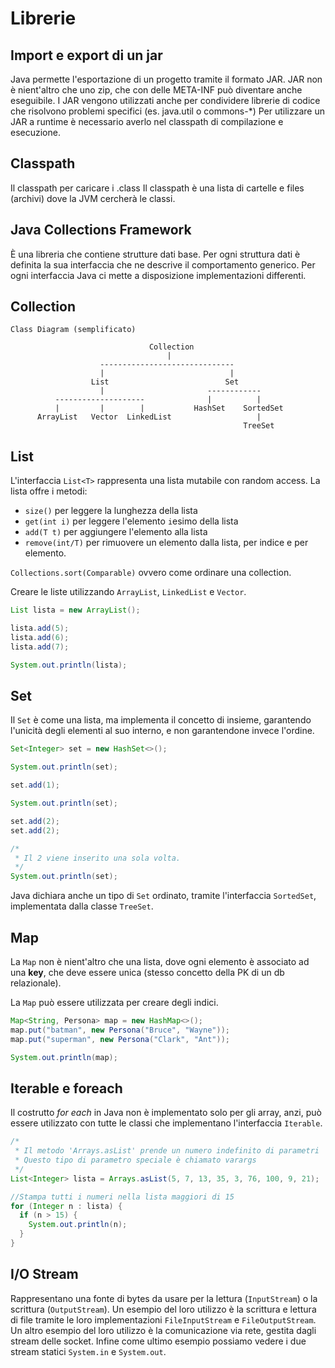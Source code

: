 Librerie
========
Import e export di un jar
-------------------------
Java permette l'esportazione di un progetto tramite il formato JAR.
JAR non è nient'altro che uno zip, che con delle META-INF può diventare anche eseguibile.
I JAR vengono utilizzati anche per condividere librerie di codice che risolvono problemi specifici (es. java.util o commons-\*)
Per utilizzare un JAR a runtime è necessario averlo nel classpath di compilazione e esecuzione.

Classpath
---------
Il classpath per caricare i .class
Il classpath è una lista di cartelle e files (archivi) dove la JVM cercherà le classi.

Java Collections Framework
----------------
È una libreria che contiene strutture dati base.
Per ogni struttura dati è definita la sua interfaccia che ne descrive il comportamento generico.
Per ogni interfaccia Java ci mette a disposizione implementazioni differenti.

Collection
----------

```
Class Diagram (semplificato)

                               Collection
                                   |
                    ------------------------------
                    |                            |
                  List                          Set
                    |                       ------------
          --------------------              |          |
          |         |        |           HashSet    SortedSet
      ArrayList   Vector  LinkedList                   |
                                                    TreeSet
```

List
----
L'interfaccia `List<T>` rappresenta una lista mutabile con random access.
La lista offre i metodi:
- `size()` per leggere la lunghezza della lista
- `get(int i)` per leggere l'elemento `i`esimo della lista
- `add(T t)` per aggiungere l'elemento alla lista
- `remove(int/T)` per rimuovere un elemento dalla lista, per indice e per elemento.

`Collections.sort(Comparable)` ovvero come ordinare una collection.

Creare le liste utilizzando `ArrayList`, `LinkedList` e `Vector`.

```java
List lista = new ArrayList();

lista.add(5);
lista.add(6);
lista.add(7);

System.out.println(lista);
```

Set
---
Il `Set` è come una lista, ma implementa il concetto di insieme, garantendo l'unicità degli elementi al suo interno, e non garantendone invece l'ordine.

```java
Set<Integer> set = new HashSet<>();

System.out.println(set);

set.add(1);

System.out.println(set);

set.add(2);
set.add(2);

/*
 * Il 2 viene inserito una sola volta.
 */
System.out.println(set);
```

Java dichiara anche un tipo di `Set` ordinato, tramite l'interfaccia `SortedSet`, implementata dalla classe `TreeSet`.

Map
---
La `Map` non è nient'altro che una lista, dove ogni elemento è associato ad una **key**, che deve essere unica (stesso concetto della PK di un db relazionale).

La `Map` può essere utilizzata per creare degli indici.

```java
Map<String, Persona> map = new HashMap<>();
map.put("batman", new Persona("Bruce", "Wayne"));
map.put("superman", new Persona("Clark", "Ant"));

System.out.println(map);
```

Iterable e foreach
------------------

Il costrutto *for each* in Java non è implementato solo per gli array, anzi, può essere utilizzato con tutte le classi che implementano l'interfaccia `Iterable`.

```java
/*
 * Il metodo 'Arrays.asList' prende un numero indefinito di parametri
 * Questo tipo di parametro speciale è chiamato varargs
 */
List<Integer> lista = Arrays.asList(5, 7, 13, 35, 3, 76, 100, 9, 21);

//Stampa tutti i numeri nella lista maggiori di 15
for (Integer n : lista) {
  if (n > 15) {
    System.out.println(n);
  }
}
```

I/O Stream
----------
Rappresentano una fonte di bytes da usare per la lettura (`InputStream`) o la scrittura (`OutputStream`).
Un esempio del loro utilizzo è la scrittura e lettura di file tramite le loro implementazioni `FileInputStream` e `FileOutputStream`.
Un altro esempio del loro utilizzo è la comunicazione via rete, gestita dagli stream delle socket.
Infine come ultimo esempio possiamo vedere i due stream statici `System.in` e `System.out`.
